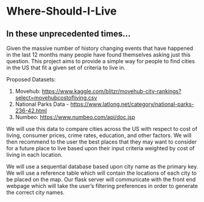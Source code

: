 # Where-Should-I-Live

## In these unprecedented times…

Given the massive number of history changing events that have happened in the last 12 months many people have found themselves asking just this question. This project aims to provide a simple way for people to find cities in the US that fit a given set of criteria to live in.

Proposed Datasets:
1. Movehub: https://www.kaggle.com/blitzr/movehub-city-rankings?select=movehubcostofliving.csv
2. National Parks Data - https://www.latlong.net/category/national-parks-236-42.html
3. Numbeo: https://www.numbeo.com/api/doc.jsp


We will use this data to compare cities across the US with respect to cost of living, consumer prices, crime rates, education, and other factors. We will then recommend to the user the best places that they may want to consider for a future place to live based upon their input criteria weighted by cost of living in each location.

We will use a sequential database based upon city name as the primary key. We will use a reference table which will contain the locations of each city to be placed on the map. Our flask server will communicate with the front end webpage which will take the user’s filtering preferences in order to generate the correct city names.
